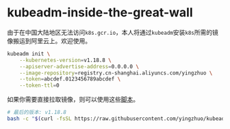 # kubeadm-inside-the-great-wall

由于在中国大陆地区无法访问`k8s.gcr.io`，本人将通过`kubeadm`安装`k8s`所需的镜像搬运到阿里云上。欢迎使用。

```bash
kubeadm init \
	--kubernetes-version=v1.18.8 \
	--apiserver-advertise-address=0.0.0.0 \
	--image-repository=registry.cn-shanghai.aliyuncs.com/yingzhuo \
	--token=abcdef.0123456789abcdef \
	--token-ttl=0
```

如果你需要直接拉取镜像，则可以使用这些[脚本](./.shell)。

```bash
# 最后的版本: v1.18.8
bash -c "$(curl -fsSL https://raw.githubusercontent.com/yingzhuo/kubeadm-inside-the-great-wall/master/.shell/pull-1.18.8.sh)"
```
